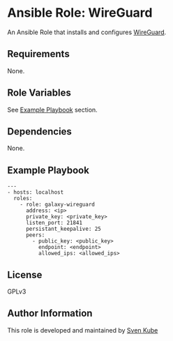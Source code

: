 # Ansible Role: WireGuard

An Ansible Role that installs and configures [WireGuard](https://www.wireguard.com/).

## Requirements

None.

## Role Variables

See [Example Playbook](#example-playbook) section.

## Dependencies

None.

## Example Playbook

```
---
- hosts: localhost
  roles:
    - role: galaxy-wireguard
      address: <ip>
      private_key: <private_key>
      listen_port: 21841
      persistant_keepalive: 25
      peers:
        - public_key: <public_key>
          endpoint: <endpoint>
          allowed_ips: <allowed_ips>
```

## License

GPLv3

## Author Information

This role is developed and maintained by [Sven Kube](https://github.com/svenkube)
